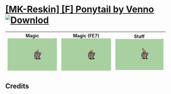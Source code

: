 # [\[MK-Reskin\] \[F\] Ponytail by Venno](./) [![Downlod](https://img.shields.io/badge/Download--red?style=social&logo=github)](https://minhaskamal.github.io/DownGit/#/home?url=https://github.com/Klokinator/FE-Repo/tree/main/Battle%20Animations%2FMounted%20-%20Valks%2C%20MKs%2C%20Magi%2F%5BMK-Reskin%5D%20%5BF%5D%20Ponytail%20by%20Venno)

| <b>Magic</b><br/><img alt="Magic animation" src="./6.%20Magic/Magic.gif"/> | <b>Magic (FE7)</b><br/><img alt="Magic animation" src="./6.%20Magic%20(FE7)/Magic.gif"/> | <b>Staff</b><br/><img alt="Staff animation" src="./7.%20Staff/Staff.gif"/> |
| :---: | :---: | :---: |

## Credits



